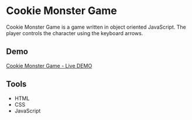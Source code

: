 # Cookie Monster Game

Cookie Monster Game is a game written in object oriented JavaScript. The player controls the character using the keyboard arrows.

## Demo

[Cookie Monster Game - Live DEMO](https://karoczerwinska.github.io/Cookie_Monster_Game/)

## Tools

- HTML
- CSS
- JavaScript
